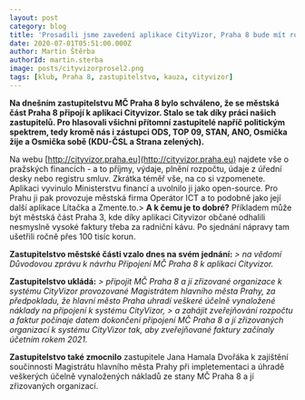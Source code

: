 ```yaml
---
layout: post
category: blog
title: 'Prosadili jsme zavedení aplikace CityVizor, Praha 8 bude mít rozklikávací rozpočet'
date: 2020-07-01T05:51:00.000Z
author: Martin Štěrba
authorId: martin.sterba
image: posts/cityvizorprosel2.png
tags: [klub, Praha 8, zastupitelstvo, kauza, cityvizor]
---
```


**Na dnešním zastupitelstvu MČ Praha 8 bylo schváleno, že se městská část Praha 8 připojí k aplikaci Cityvizor. Stalo se tak díky práci našich zastupitelů. Pro hlasovali všichni přítomní zastupitelé napříč politickým spektrem, tedy kromě nás i zástupci ODS, TOP 09, STAN, ANO, Osmička žije a Osmička sobě (KDU-ČSL a Strana zelených).**

Na webu [http://cityvizor.praha.eu](http://cityvizor.praha.eu) najdete vše o pražských financích - a to příjmy, výdaje, plnění rozpočtu, údaje z úřední desky nebo registru smluv. Zkrátka téměř vše, na co si vzpomenete. Aplikaci vyvinulo Ministerstvu financí a uvolnilo ji jako open-source. Pro Prahu ji pak provozuje městská firma Operátor ICT a to podobně jako její další aplikace Lítačka a Zmente.to.> **A k čemu je to dobré?** Příkladem může být městská část Praha 3, kde díky aplikaci Cityvizor občané odhalili nesmyslně vysoké faktury třeba za radniční kávu. Po sjednání nápravy tam ušetřili ročně přes 100 tisíc korun.

**Zastupitelstvo městské části vzalo dnes na svém jednání:**
*> na vědomí Důvodovou zprávu k návrhu Připojení MČ Praha 8 k aplikaci Cityvizor.*

**Zastupitelstvo ukládá:**
*> připojit MČ Praha 8 a jí zřizované organizace k systému CityVizor provozované Magistrátem hlavního města Prahy, za předpokladu, že hlavní město Praha uhradí veškeré účelně vynaložené náklady na připojení k systému CityVizor,*
*> a zahájit zveřejňování rozpočtu a faktur počínaje datem dokončení připojení MČ Praha 8 a jí zřizovaných organizací k systému CityVizor tak, aby zveřejňované faktury začínaly účetním rokem 2021.*

**Zastupitelstvo také zmocnilo** zastupitele Jana Hamala Dvořáka k zajištění součinnosti Magistrátu hlavního města Prahy při impletementaci a úhradě veškerých účelně vynaložených nákladů ze stany MČ Praha 8 a jí zřizovaných organizací.
